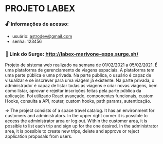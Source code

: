 # PROJETO LABEX

### 🔓 Informações de acesso:
- usuário: astrodev@gmail.com
- senha: 123456

### 🔗 Link do Surge: http://labex-marivone-epps.surge.sh/

Projeto de sistema web realizado na semana de 01/02/2021 a 05/02/2021. É uma plataforma de gerenciamento de viagens espaciais. A plataforma tem uma parte pública e uma privada. Na parte pública, o usuário é capaz de visualizar e se inscrever para uma viagem já existente. Na parte privada, o administrador é capaz de listar todas as viagens e criar novas viagens, bem como listar, aprovar e rejeitar inscrições feitas pela parte pública da aplicação. Foi utilizado React avançado, componentes funcionais, custom Hooks, consulta a API, router, custom  hooks, path params, autenticação. 
<br />


=> The project consists of a space travel catalog. It has an environment for customers and administrators. In the upper right corner it is possible to access the administrator area or log out. Within the customer area, it is possible to list each trip and sign up for the one desired. In the administrator area, it is possible to create new trips, delete and approve or reject application proposals from users.
